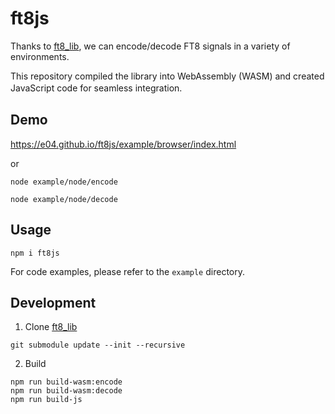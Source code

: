 # ft8js

Thanks to [ft8_lib](https://github.com/kgoba/ft8_lib), we can encode/decode FT8 signals in a variety of environments.

This repository compiled the library into WebAssembly (WASM) and created JavaScript code for seamless integration.
　
## Demo

https://e04.github.io/ft8js/example/browser/index.html

or 

`node example/node/encode`

`node example/node/decode`

## Usage

`npm i ft8js`

For code examples, please refer to the `example` directory.

## Development

1. Clone [ft8_lib](https://github.com/kgoba/ft8_lib)

```
git submodule update --init --recursive
```

2. Build

```
npm run build-wasm:encode
npm run build-wasm:decode
npm run build-js
```

